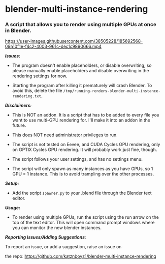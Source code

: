 # blender-multi-instance-rendering

### A script that allows you to render using multiple GPUs at once in Blender.

https://user-images.githubusercontent.com/38505228/185692568-09a10f1e-f4c2-4003-961c-dec1c9890666.mp4

***Issues:***

- The program doesn't enable placeholders, or disable overwriting, so please manually enable placeholders and disable overwriting in the rendering settings for now.

- Starting the program after killing it prematurely will crash Blender. To avoid this, delete the file `/tmp/running-renders-blender-multi-instance-rendering.txt`.

***Disclaimers:***

- This is NOT an addon. It is a script that has to be added to every file you want to use multi-GPU rendering for. I'll make it into an addon in the future.

- This does NOT need administrator privileges to run.

- The script is not tested on Eevee, and CUDA Cycles GPU rendering, only on OPTIX Cycles GPU rendering. It will probably work just fine, though.

- The script follows your user settings, and has no settings menu.

- The script will only spawn as many instances as you have GPUs, so 1 GPU = 1 instance. This is to avoid trampling over the other processes.

***Setup:***

- Add the script `spawner.py` to your .blend file through the Blender text editor.

***Usage:***

- To render using multiple GPUs, run the script using the run arrow on the top of the text editor. This will open command prompt windows where you can monitor the new blender instances.

***Reporting Issues/Adding Suggestions***:

To report an issue, or add a suggestion, raise an issue on 

the repo: https://github.com/katznboyz1/blender-multi-instance-rendering
